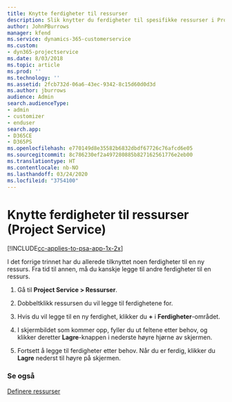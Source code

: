 ```yaml
---
title: Knytte ferdigheter til ressurser
description: Slik knytter du ferdigheter til spesifikke ressurser i Project Service
author: JohnPBurrows
manager: kfend
ms.service: dynamics-365-customerservice
ms.custom:
- dyn365-projectservice
ms.date: 8/03/2018
ms.topic: article
ms.prod: ''
ms.technology: ''
ms.assetid: 2fcb732d-06a6-43ec-9342-8c15d60d0d3d
ms.author: jburrows
audience: Admin
search.audienceType:
- admin
- customizer
- enduser
search.app:
- D365CE
- D365PS
ms.openlocfilehash: e770149d8e35582b6832dbdf67726c76afcd6e05
ms.sourcegitcommit: 8c786230ef2a497280885b827162561776e2eb00
ms.translationtype: HT
ms.contentlocale: nb-NO
ms.lasthandoff: 03/24/2020
ms.locfileid: "3754100"
---
```

# <a name="associate-skills-with-resources-project-service"></a>Knytte ferdigheter til ressurser (Project Service)

[!INCLUDE[cc-applies-to-psa-app-1x-2x](../includes/cc-applies-to-psa-app-1x-2x.md)]

I det forrige trinnet har du allerede tilknyttet noen ferdigheter til en ny ressurs. Fra tid til annen, må du kanskje legge til andre ferdigheter til en ressurs.  
  
1.  Gå til **Project Service > Ressurser**.  
  
2.  Dobbeltklikk ressursen du vil legge til ferdighetene for.  
  
3.  Hvis du vil legge til en ny ferdighet, klikker du **+** i **Ferdigheter**-området.  
  
4.  I skjermbildet som kommer opp, fyller du ut feltene etter behov, og klikker deretter **Lagre**-knappen i nederste høyre hjørne av skjermen.  
  
5.  Fortsett å legge til ferdigheter etter behov. Når du er ferdig, klikker du **Lagre** nederst til høyre på skjermen.  
  
### <a name="see-also"></a>Se også  
 [Definere ressurser](../project-service/set-up-resources.md)
